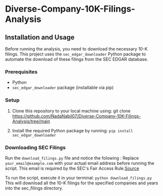 # Diverse-Company-10K-Filings-Analysis
## Installation and Usage

Before running the analysis, you need to download the necessary 10-K filings. This project uses the `sec_edgar_downloader` Python package to automate the download of these filings from the SEC EDGAR database.

### Prerequisites

- Python 
- `sec_edgar_downloader` package (installable via pip)

### Setup

1. Clone this repository to your local machine using:
git clone https://github.com/NadaNabil07/Diverse-Company-10K-Filings-Analysis/tree/main

2. Install the required Python package by running:
`pip install sec_edgar_downloader`

### Downloading SEC Filings
Run the `download_filings.py` file and notice the folowing : 
Replace `your_email@example.com` with your actual email address before running the script. This email is required by the SEC's Fair Access Rule.[Source](https://www.sec.gov/os/webmaster-faq#code-support)

To run the script, execute it in your terminal:
`python download_filings.py`
This will download all the 10-K filings for the specified companies and years into the sec_filings directory.
